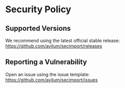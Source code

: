 # Security Policy

## Supported Versions

We recommend using the latest official stable release: https://github.com/avilum/secimport/releases

## Reporting a Vulnerability

Open an issue using the issue template:
https://github.com/avilum/secimport/issues
